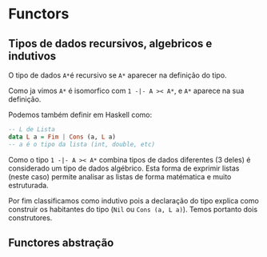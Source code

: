 # Functors

## Tipos de dados recursivos, algebricos e indutivos

O tipo de dados `A*`é recursivo se `A*` aparecer na definição do tipo.

Como ja vimos `A*` é isomorfico com `1 -|- A >< A*`, e `A*` aparece na sua definição.

Podemos também definir em Haskell como:
```haskell
-- L de Lista
data L a = Fim | Cons (a, L a)
-- a é o tipo da lista (int, double, etc)
```

Como o tipo `1 -|- A >< A*` combina tipos de dados diferentes (3 deles) é considerado um tipo de dados algébrico. Esta forma de exprimir listas (neste caso) permite analisar as listas de forma matématica e muito estruturada.


Por fim classificamos como indutivo pois a declaração do tipo explica como construir os habitantes do tipo (`Nil` ou `Cons (a, L a)`). Temos portanto dois construtores.

## Functores abstração


